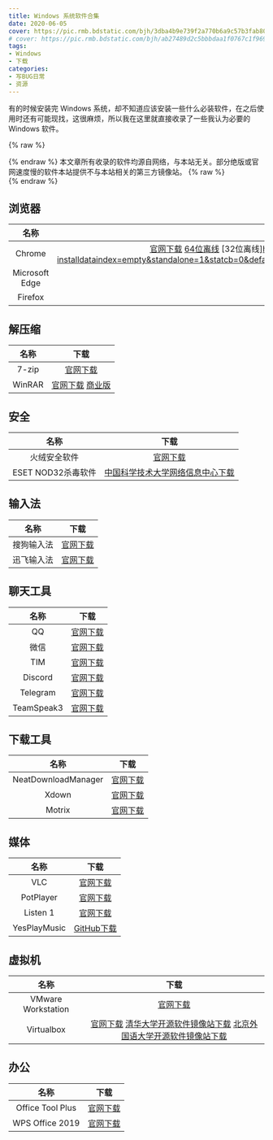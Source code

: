 ```yaml
---
title: Windows 系统软件合集
date: 2020-06-05
cover: https://pic.rmb.bdstatic.com/bjh/3dba4b9e739f2a770b6a9c57b3fab802.png
# cover: https://pic.rmb.bdstatic.com/bjh/ab27489d2c5bbbdaa1f0767c1f9691ba.png;https://pic.rmb.bdstatic.com/bjh/f1151f93c9b294b73288c0969909bb53.jpeg
tags:
- Windows
- 下载
categories:
- 写BUG日常
- 资源
---
```

有的时候安装完 Windows 系统，却不知道应该安装一些什么必装软件，在之后使用时还有可能现找，这很麻烦，所以我在这里就直接收录了一些我认为必要的 Windows 软件。
<!--more-->
{% raw %}<article class="message is-success"><div class="message-body">{% endraw %}
本文章所有收录的软件均源自网络，与本站无关。部分绝版或官网速度慢的软件本站提供不与本站相关的第三方镜像站。
{% raw %}</div></article>{% endraw %}

## 浏览器

|名称|下载|
|:-:|:-:|
|Chrome|[官网下载](https://www.google.cn/chrome/) [64位离线](https://www.google.cn/intl/zh-CN/chrome/thank-you.html?installdataindex=empty&standalone=1&statcb=0&defaultbrowser=0&platform=win64&installdataindex=defaultbrowser&extra=stablechannel) [32位离线]https://www.google.cn/intl/zh-CN/chrome/thank-you.html?installdataindex=empty&standalone=1&statcb=0&defaultbrowser=0&platform=win&installdataindex=defaultbrowser&extra=stablechannel|
|Microsoft Edge|[官网下载](https://www.microsoft.com/zh-cn/edge) [商业版](https://www.microsoft.com/zh-CN/edge/business/download)|
|Firefox|[官网下载](https://www.mozilla.org/zh-CN/firefox/all/#product-desktop-release) [64位离线](https://download.mozilla.org/?product=firefox-latest-ssl&os=win64&lang=zh-CN) [32位离线](https://download.mozilla.org/?product=firefox-latest-ssl&os=win&lang=zh-CN)|

## 解压缩

|名称|下载|
|:-:|:-:|
|7-zip|[官网下载](https://www.7-zip.org/)|
|WinRAR|[官网下载](https://www.rarlab.com/download.htm) [商业版](https://dl.lancdn.com/landian/soft/winrar/)|

## 安全

|名称|下载|
|:-:|:-:|
|火绒安全软件|[官网下载](https://www.huorong.cn/person5.html)|
|ESET NOD32杀毒软件|[中国科学技术大学网络信息中心下载](http://ustcnet.ustc.edu.cn/2015/0323/c11158a120698/page.htm)|

## 输入法

|名称|下载|
|:-:|:-:|
|搜狗输入法|[官网下载](https://pinyin.sogou.com/)|
|迅飞输入法|[官网下载](https://srf.xunfei.cn/)|

## 聊天工具

|名称|下载|
|:-:|:-:|
|QQ|[官网下载](https://im.qq.com/pcqq/)|
|微信|[官网下载](https://pc.weixin.qq.com/)|
|TIM|[官网下载](https://office.qq.com/download.html)|
|Discord|[官网下载](https://discord.com/download)|
|Telegram|[官网下载](https://desktop.telegram.org/)|
|TeamSpeak3|[官网下载](http://www.ts1.cn/download)|

## 下载工具

|名称|下载|
|:-:|:-:|
|NeatDownloadManager|[官网下载](http://neatdownloadmanager.com/file/NeatDM_setup.exe)|
|Xdown|[官网下载](https://xdown.org/)|
|Motrix|[官网下载](https://motrix.app/)|

## 媒体

|名称|下载|
|:-:|:-:|
|VLC|[官网下载](https://www.videolan.org/vlc/download-windows.html)|
|PotPlayer|[官网下载](http://www.potplayercn.com/download/)|
|Listen 1|[官网下载](http://listen1.github.io/listen1/)|
|YesPlayMusic|[GitHub下载](https://github.com/qier222/YesPlayMusic/releases/latest)|


## 虚拟机

|名称|下载|
|:-:|:-:|
|VMware Workstation|[官网下载](https://www.vmware.com/go/getworkstation-win)|
|Virtualbox|[官网下载](https://www.virtualbox.org/wiki/Downloads) [清华大学开源软件镜像站下载](https://mirrors.tuna.tsinghua.edu.cn/virtualbox/virtualbox-Win-latest.exe) [北京外国语大学开源软件镜像站下载](https://mirrors.bfsu.edu.cn/virtualbox/virtualbox-Win-latest.exe)|


## 办公

|名称|下载|
|:-:|:-:|
|Office Tool Plus|[官网下载](https://otp.landian.vip/zh-cn/download.html)|
|WPS Office 2019|[官网下载](https://pc.wps.cn/)|
